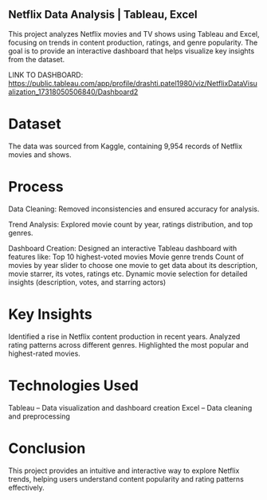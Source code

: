 ## **Netflix Data Analysis | Tableau, Excel**

This project analyzes Netflix movies and TV shows using Tableau and Excel, focusing on trends in content production, ratings, and genre popularity. The goal is to provide an interactive dashboard that helps visualize key insights from the dataset.

LINK TO DASHBOARD: https://public.tableau.com/app/profile/drashti.patel1980/viz/NetflixDataVisualization_17318050506840/Dashboard2

# **Dataset**

The data was sourced from Kaggle, containing 9,954 records of Netflix movies and shows.

# **Process**

Data Cleaning: Removed inconsistencies and ensured accuracy for analysis.

Trend Analysis: Explored movie count by year, ratings distribution, and top genres.

Dashboard Creation: Designed an interactive Tableau dashboard with features like:
Top 10 highest-voted movies
Movie genre trends
Count of movies by year
slider to choose one movie to get data about its description, movie starrer, its votes, ratings etc.
Dynamic movie selection for detailed insights (description, votes, and starring actors)

# **Key Insights**

Identified a rise in Netflix content production in recent years.
Analyzed rating patterns across different genres.
Highlighted the most popular and highest-rated movies.

# **Technologies Used**

Tableau – Data visualization and dashboard creation
Excel – Data cleaning and preprocessing

# **Conclusion**

This project provides an intuitive and interactive way to explore Netflix trends, helping users understand content popularity and rating patterns effectively.
